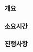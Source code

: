 ## 개요
<!-- 이 이슈카드에 대한 설명. 최대한 다른 사람이 알아볼 수 있도록 적기 -->

## 소요시간
<!-- 예상 소요 시간 ex) 3h -->

## 진행사항
<!-- 이슈를 닫기 전, 해당 이슈에서 구현한 내용 설명-->

